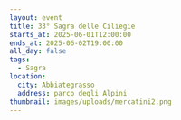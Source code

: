 ```yaml
---
layout: event
title: 33° Sagra delle Ciliegie
starts_at: 2025-06-01T12:00:00
ends_at: 2025-06-02T19:00:00
all_day: false
tags:
  - Sagra
location:
  city: Abbiategrasso
  address: parco degli Alpini
thumbnail: images/uploads/mercatini2.png
---
```


